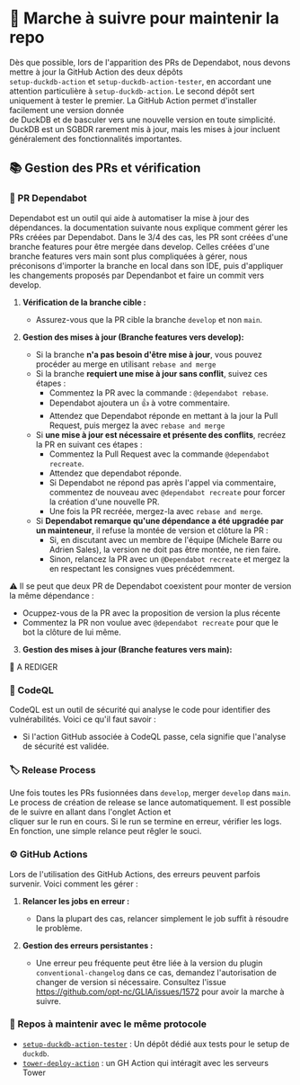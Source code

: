 # 🚀 Marche à suivre pour maintenir la repo

Dès que possible, lors de l'apparition des PRs de Dependabot, nous devons mettre à jour la GitHub Action des deux dépôts  
`setup-duckdb-action` et `setup-duckdb-action-tester`, en accordant une attention particulière à `setup-duckdb-action`.
Le second dépôt sert uniquement à tester le premier. La GitHub Action permet d'installer facilement une version donnée  
de DuckDB et de basculer vers une nouvelle version en toute simplicité.
DuckDB est un SGBDR rarement mis à jour, mais les mises à jour incluent généralement des fonctionnalités importantes.

## 📚 Gestion des PRs et vérification

### 🔄 PR Dependabot

Dependabot est un outil qui aide à automatiser la mise à jour des dépendances. la documentation suivante nous explique comment gérer les PRs créées par Dependabot. Dans le 3/4 des cas, les PR sont créées d'une branche features pour être mergée dans develop.
Celles créées d'une branche features vers main sont plus compliquées à gérer, nous préconisons d'importer la branche en local dans son IDE, puis d'appliquer les changements proposés par Dependanbot et faire un commit vers develop.

1. **Vérification de la branche cible :** 
    - Assurez-vous que la PR cible la branche `develop` et non `main`.  

2. **Gestion des mises à jour (Branche features vers develop):** 
    - Si la branche **n'a pas besoin d'être mise à jour**, vous pouvez procéder au merge en utilisant `rebase and merge`
    - Si la branche **requiert une mise à jour sans conflit**, suivez ces étapes : 
      - Commentez la PR avec la commande : `@dependabot rebase`.
      - Dependabot ajoutera un 👍 à votre commentaire.
      - Attendez que Dependabot réponde en mettant à la jour la Pull Request, puis mergez la avec `rebase and merge`
    - Si **une mise à jour est nécessaire et présente des conflits**, recréez la PR en suivant ces étapes :
      - Commentez la Pull Request avec la commande `@dependabot recreate`.
      - Attendez que dependabot réponde.
      - Si Dependabot ne répond pas après l'appel via commentaire, commentez de nouveau avec `@dependabot recreate`
        pour forcer la création d'une nouvelle PR.
      - Une fois la PR recréée, mergez-la avec `rebase and merge`.
    - Si **Dependabot remarque qu'une dépendance a été upgradée par un mainteneur**, il refuse la montée de version et clôture la PR :
      - Si, en discutant avec un membre de l'équipe (Michele Barre ou Adrien Sales), la version ne doit pas être montée, ne rien faire.
      - Sinon, relancez la PR avec un `@Dependabot recreate` et mergez la en respectant les consignes vues précédemment.  

:warning: Il se peut que deux PR de Dependabot coexistent pour monter de version la même dépendance : 
- Ocuppez-vous de la PR avec la proposition de version la plus récente
- Commentez la PR non voulue avec `@dependabot recreate` pour que le bot la clôture de lui même.

3. **Gestion des mises à jour (Branche features vers main):**  

:memo: A REDIGER

### 🔐 CodeQL

CodeQL est un outil de sécurité qui analyse le code pour identifier des vulnérabilités. Voici ce qu'il faut savoir :

- Si l'action GitHub associée à CodeQL passe, cela signifie que l'analyse de sécurité est validée.

### 🏷️ Release Process

Une fois toutes les PRs fusionnées dans `develop`, merger `develop` dans `main`.  
Le process de création de release se lance automatiquement. Il est possible de le suivre en allant dans l'onglet Action et  
cliquer sur le run en cours. Si le run se termine en erreur, vérifier les logs. En fonction, une simple relance peut rêgler le souci.

### ⚙️ GitHub Actions

Lors de l'utilisation des GitHub Actions, des erreurs peuvent parfois survenir. Voici comment les gérer :

1. **Relancer les jobs en erreur :**
    - Dans la plupart des cas, relancer simplement le job suffit à résoudre le problème.

2. **Gestion des erreurs persistantes :**
    - Une erreur peu fréquente peut être liée à la version du plugin `conventional-changelog` dans ce cas, demandez l'autorisation de changer de version si nécessaire. Consultez l'issue https://github.com/opt-nc/GLIA/issues/1572 pour avoir la marche à suivre.

### 📂 Repos à maintenir avec le même protocole

- [`setup-duckdb-action-tester`](https://github.com/opt-nc/setup-duckdb-action-tester) : Un dépôt dédié aux tests pour le setup de `duckdb`.
- [`tower-deploy-action`](https://github.com/opt-nc/tower-deploy-action) : un GH Action qui intéragit avec les serveurs Tower